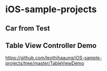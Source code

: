 # iOS-sample-projects
## Car from Test
## Table View Controller Demo
https://github.com/leothihaaung/iOS-sample-projects/tree/master/TableViewDemo
